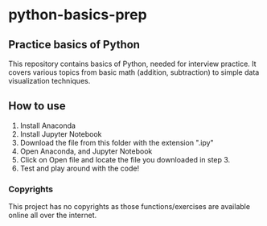 # python-basics-prep
## Practice basics of Python
This repository contains basics of Python, needed for interview practice. It covers various topics from basic math (addition, subtraction) to simple data visualization techniques.

## How to use
1. Install Anaconda
2. Install Jupyter Notebook
3. Download the file from this folder with the extension ".ipy"
4. Open Anaconda, and Jupyter Notebook
5. Click on Open file and locate the file you downloaded in step 3.
6. Test and play around with the code!

### Copyrights
This project has no copyrights as those functions/exercises are available online all over the internet.

